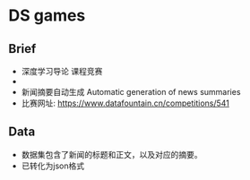 
# DS games
## Brief

- 深度学习导论 课程竞赛
- 
- 新闻摘要自动生成 
Automatic generation of news summaries
- 比赛网址: https://www.datafountain.cn/competitions/541

## Data

- 数据集包含了新闻的标题和正文，以及对应的摘要。
- 已转化为json格式